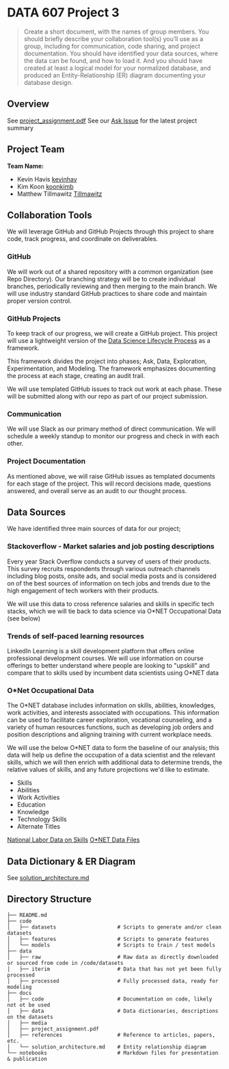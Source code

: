 # DATA 607 Project 3

>Create a short document, with the names of group members. You should briefly describe your collaboration tool(s) you’ll use as a group, including for communication, code sharing, and project documentation. You should have identified your data sources, where the data can be found, and how to load it. And you should have created at least a logical model for your normalized database, and produced an Entity-Relationship (ER) diagram documenting your database design.

## Overview

See [project_assignment.pdf](docs/project_assignment.pdf)
See our [Ask Issue](https://github.com/kevinhav/DATA607_project_3/issues/1) for the latest project summary

## Project Team

**Team Name: <TBD>**

- Kevin Havis [kevinhav](https://github.com/kevinhav/)
- Kim Koon [koonkimb](https://github.com/koonkimb)
- Matthew Tillmawitz [Tillmawitz](https://github.com/Tillmawitz)

## Collaboration Tools

We will leverage GitHub and GitHub Projects through this project to share code, track progress, and coordinate on deliverables.

### GitHub

We will work out of a shared repository with a common organization (see Repo Directory). Our branching strategy will be to create individual branches, periodically reviewing and then merging to the main branch. We will use industry standard GitHub practices to share code and maintain proper version control.

### GitHub Projects

To keep track of our progress, we will create a GitHub project. This project will use a lightweight version of the [Data Science Lifecycle Process](https://github.com/dslp/dslp) as a framework.

This framework divides the project into phases; Ask, Data, Exploration, Experimentation, and Modeling. The framework emphasizes documenting the process at each stage, creating an audit trail.

We will use templated GitHub issues to track out work at each phase. These will be submitted along with our repo as part of our project submission.

### Communication

We will use Slack as our primary method of direct communication. We will schedule a weekly standup to monitor our progress and check in with each other.

### Project Documentation

As mentioned above, we will raise GitHub issues as templated documents for each stage of the project. This will record decisions made, questions answered, and overall serve as an audit to our thought process.

## Data Sources

We have identified three main sources of data for our project;

### Stackoverflow - Market salaries and job posting descriptions

Every year Stack Overflow conducts a survey of users of their products. This survey recruits respondents through various outreach channels including blog posts, onsite ads, and social media posts and is considered on of the best sources of information on tech jobs and trends due to the high engagement of tech workers with their products. 

We will use this data to cross reference salaries and skills in specific tech stacks, which we will tie back to data science via O\*NET Occupational Data (see below)


### Trends of self-paced learning resources

LinkedIn Learning is a skill development platform that offers online professional development courses. We will use information on course offerings to better understand where people are looking to "upskill" and compare that to skills used by incumbent data scientists using O\*NET data


### O*Net Occupational Data

The O*NET database includes information on skills, abilities, knowledges, work activities, and interests associated with occupations. This information can be used to facilitate career exploration, vocational counseling, and a variety of human resources functions, such as developing job orders and position descriptions and aligning training with current workplace needs. 

We will use the below O*NET data to form the baseline of our analysis; this data will help us define the occupation of a data scientist and the relevant skills, which we will then enrich with additional data to determine trends, the relative values of skills, and any future projections we'd like to estimate.

- Skills
- Abilities
- Work Activities
- Education
- Knowledge
- Technology Skills
- Alternate Titles

[National Labor Data on Skills](https://www.bls.gov/emp/data/skills-data.htm)
[O*NET Data Files](https://www.onetcenter.org/database.html#individual-files)

## Data Dictionary & ER Diagram

See [solution_architecture.md](https://github.com/kevinhav/DATA607_project_3/blob/main/docs/solution_architecture.md)

## Directory Structure

```
├── README.md
├── code
│   ├── datasets                    # Scripts to generate and/or clean datasets
│   ├── features                    # Scripts to generate features
│   └── models                      # Scripts to train / test models
├── data
│   ├── raw                         # Raw data as directly downloaded or sourced from code in /code/datasets
│   ├── iterim                      # Data that has not yet been fully processed
│   ├── processed                   # Fully processed data, ready for modeling
├── docs
│   ├── code                        # Documentation on code, likely not ot be used
│   ├── data                        # Data dictionaries, descriptions on the datasets
│   ├── media        
│   ├── project_assignment.pdf
│   ├── references                  # Reference to articles, papers, etc.
│   └── solution_architecture.md    # Entity relationship diagram
└── notebooks                       # Markdown files for presentation & publication
```
